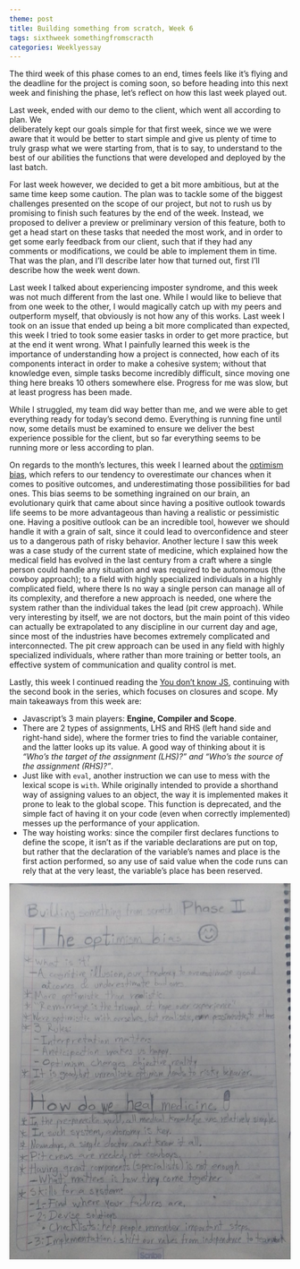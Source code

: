 ```yaml
---
theme: post
title: Building something from scratch, Week 6
tags: sixthweek somethingfromscracth
categories: Weeklyessay
---
```


The third week of this phase comes to an end, times feels like it’s flying and the deadline for the project is coming soon, so before heading into this next week and finishing the phase, let’s reflect on how this last week played out. 

Last week, ended with our demo to the client, which went all according to plan. We  
deliberately kept our goals simple for that first week, since we we were aware that it would be better to start simple and give us plenty of time to truly grasp what we were starting from, that is to say, to understand to the best of our abilities the functions that were developed and deployed by the last batch.  

For last week however, we decided to get a bit more ambitious, but at the same time keep some caution. The plan was to tackle some of the biggest challenges presented on the scope of our project, but not to rush us by promising to finish such features by the end of the week. Instead, we proposed to deliver a preview or preliminary version of this feature, both to get a head start on these tasks that needed the most work, and in order to get some early feedback from our client, such that if they had any comments or modifications, we could be able to implement them in time. That was the plan, and I’ll describe later how that turned out, first I’ll describe how the week went down. 

Last week I talked about experiencing imposter syndrome, and this week was not much different from the last one. While I would like to believe that from one week to the other, I would magically catch up with my peers and outperform myself, that obviously is not how any of this works. Last week I took on an issue that ended up being a bit more complicated than expected, this week I tried to took some easier tasks in order to get more practice, but at the end it went wrong. What I painfully learned this week is the importance of understanding how a project is connected, how each of its components interact in order to make a cohesive system; without that knowledge even, simple tasks become incredibly difficult, since moving one thing here breaks 10 others somewhere else. Progress for me was slow, but at least progress has been made. 

While I struggled, my team did way better than me, and we were able to get everything ready for today’s second demo. Everything is running fine until now, some details must be examined to ensure we deliver the best experience possible for the client, but so far everything seems to be running more or less according to plan. 

On regards to the month’s lectures, this week I learned about the [optimism bias](https://www.researchworld.com/wp-content/uploads/2018/11/bias-in-the-spotlight-optimism-bias-2-433x400.png), which refers to our tendency to overestimate our chances when it comes to positive outcomes, and underestimating those possibilities for bad ones. This bias seems to be something ingrained on our brain, an evolutionary quirk that came about since having a positive outlook towards life seems to be more advantageous than having a realistic or pessimistic one. Having a positive outlook can be an incredible tool, however we should handle it with a grain of salt, since it could lead to overconfidence and steer us to a dangerous path of risky behavior. Another lecture I saw this week was a case study of the current state of medicine, which explained how the medical field has evolved in the last century from a craft where a single person could handle any situation and was required to be autonomous (the cowboy approach); to a field with highly specialized individuals in a highly complicated field, where there Is no way a single person can manage all of its complexity, and therefore a new approach is needed, one where the system rather than the individual takes the lead (pit crew approach). While very interesting by itself, we are not doctors, but the main point of this video can actually be extrapolated to any discipline in our current day and age, since most of the industries have becomes extremely complicated and interconnected. The pit crew approach can be used in any field with highly specialized individuals, where rather than more training or better tools, an effective system of communication and quality control is met. 

Lastly, this week I continued reading the [You don’t know JS](https://github.com/getify/You-Dont-Know-JS/blob/1st-ed/README.md), continuing with the second book in the series, which focuses on closures and scope. My main takeaways from this week are: 

* Javascript’s 3 main players: **Engine, Compiler and Scope**. 
* There are 2 types of assignments, LHS and RHS (left hand side and right-hand side), where the former tries to find the variable container, and the latter looks up its value. A good way of thinking about it is *“Who’s the target of the assignment (LHS)?” and “Who’s the source of the assignment (RHS)?”*. 
* Just like with <code>eval</code>, another instruction we can use to mess with the lexical scope is <code>with</code>. While originally intended to provide a shorthand way of assigning values to an object, the way it is implemented makes it prone to leak to the global scope. This function is deprecated, and the simple fact of having it on your code (even when correctly implemented) messes up the performance of your application. 
* The way hoisting works: since the compiler first declares functions to define the scope, it isn’t as if the variable declarations are put on top, but rather that the declaration of the variable’s names and place is the first action performed, so any use of said value when the code runs can rely that at the very least, the variable’s place has been reserved. 



![Sketch_note 1](https://raw.githubusercontent.com/Al-0/Encora-Apprenticeship/main/sketches/Week_7/WhatsApp%20Image%202021-11-29%20at%2010.15.57%20PM.jpeg)
